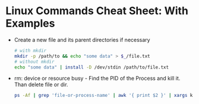 # Linux Commands Cheat Sheet: With Examples

* Create a new file and its parent directories if necessary
  ```bash
  # with mkdir
  mkdir -p /path/to && echo "some data" > $_/file.txt
  # without mkdir
  echo "some data" | install -D /dev/stdin /path/to/file.txt
  ```

* rm: device or resource busy - Find the PID of the Process and kill it. Than delete file or dir.

  ```bash
  ps -Af | grep 'file-or-process-name' | awk '{ print $2 }' | xargs kill
  ```
